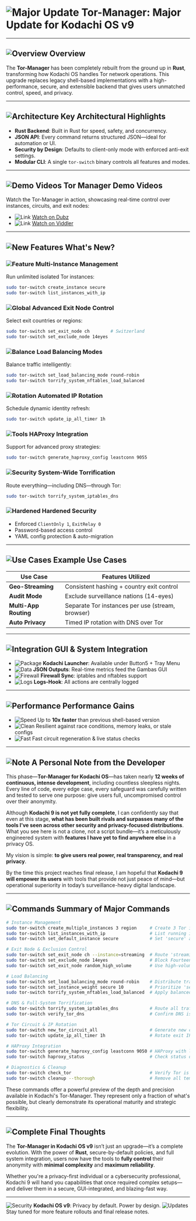 # ![Major Update](https://img.shields.io/badge/-Tor--Manager%20Major%20Update-blue?style=for-the-badge&logo=rocket) Tor-Manager: Major Update for Kodachi OS v9

---

## ![Overview](https://img.shields.io/badge/-Overview-orange?style=flat-square&logo=wrench) Overview

The **Tor-Manager** has been completely rebuilt from the ground up in **Rust**, transforming how Kodachi OS handles Tor network operations. This upgrade replaces legacy shell-based implementations with a high-performance, secure, and extensible backend that gives users unmatched control, speed, and privacy.

---

## ![Architecture](https://img.shields.io/badge/-Key%20Architectural%20Highlights-purple?style=flat-square&logo=brain) Key Architectural Highlights

- **Rust Backend**: Built in Rust for speed, safety, and concurrency.
- **JSON API**: Every command returns structured JSON—ideal for automation or UI.
- **Security by Design**: Defaults to client-only mode with enforced anti-exit settings.
- **Modular CLI**: A single `tor-switch` binary controls all features and modes.

---

## ![Demo Videos](https://img.shields.io/badge/-Demo%20Videos-red?style=flat-square&logo=film) Tor Manager Demo Videos

Watch the Tor-Manager in action, showcasing real-time control over instances, circuits, and exit nodes:

- ![Link](https://img.shields.io/badge/-Watch-blue?style=flat-square&logo=link) [Watch on Dubz](https://dubz.co/v/27417e)
- ![Link](https://img.shields.io/badge/-Watch-blue?style=flat-square&logo=link) [Watch on Viddler](https://www.viddler.com/tDrQ22)
  
---

## ![New Features](https://img.shields.io/badge/-What's%20New-red?style=flat-square&logo=fire) What's New?

### ![Feature](https://img.shields.io/badge/-Multi--Instance%20Management-green?style=flat-square) Multi-Instance Management
Run unlimited isolated Tor instances:
```bash
sudo tor-switch create_instance secure
sudo tor-switch list_instances_with_ip
```

### ![Global](https://img.shields.io/badge/-Advanced%20Exit%20Node%20Control-blue?style=flat-square&logo=globe) Advanced Exit Node Control
Select exit countries or regions:
```bash
sudo tor-switch set_exit_node ch        # Switzerland
sudo tor-switch set_exclude_node 14eyes
```

### ![Balance](https://img.shields.io/badge/-Load%20Balancing%20Modes-teal?style=flat-square&logo=balance-scale) Load Balancing Modes
Balance traffic intelligently:
```bash
sudo tor-switch set_load_balancing_mode round-robin
sudo tor-switch torrify_system_nftables_load_balanced
```

### ![Rotation](https://img.shields.io/badge/-Automated%20IP%20Rotation-orange?style=flat-square&logo=sync) Automated IP Rotation
Schedule dynamic identity refresh:
```bash
sudo tor-switch update_ip_all_timer 1h
```

### ![Tools](https://img.shields.io/badge/-HAProxy%20Integration-gray?style=flat-square&logo=toolbox) HAProxy Integration
Support for advanced proxy strategies:
```bash
sudo tor-switch generate_haproxy_config leastconn 9055
```

### ![Security](https://img.shields.io/badge/-System--Wide%20Torrification-red?style=flat-square&logo=lock) System-Wide Torrification
Route everything—including DNS—through Tor:
```bash
sudo tor-switch torrify_system_iptables_dns
```

### ![Hardened](https://img.shields.io/badge/-Hardened%20Security-darkred?style=flat-square&logo=shield) Hardened Security
- Enforced `ClientOnly 1`, `ExitRelay 0`
- Password-based access control
- YAML config protection & auto-migration

---

## ![Use Cases](https://img.shields.io/badge/-Example%20Use%20Cases-green?style=flat-square&logo=target) Example Use Cases

| Use Case              | Features Utilized                                  |
|-----------------------|-----------------------------------------------------|
| **Geo-Streaming**     | Consistent hashing + country exit control          |
| **Audit Mode**        | Exclude surveillance nations (14-eyes)             |
| **Multi-App Routing** | Separate Tor instances per use (stream, browser)   |
| **Auto Privacy**      | Timed IP rotation with DNS over Tor                |

---

## ![Integration](https://img.shields.io/badge/-GUI%20%26%20System%20Integration-purple?style=flat-square&logo=puzzle) GUI & System Integration

- ![Package](https://img.shields.io/badge/-Kodachi%20Launcher-brown?style=flat-square&logo=package) **Kodachi Launcher**: Available under Button5 + Tray Menu
- ![Data](https://img.shields.io/badge/-JSON%20Outputs-blue?style=flat-square&logo=chart-bar) **JSON Outputs**: Real-time metrics feed the Gambas GUI
- ![Firewall](https://img.shields.io/badge/-Firewall%20Sync-red?style=flat-square&logo=shield) **Firewall Sync**: iptables and nftables support
- ![Logs](https://img.shields.io/badge/-Logs--Hook-gray?style=flat-square&logo=file-text) **Logs-Hook**: All actions are centrally logged  

---

## ![Performance](https://img.shields.io/badge/-Performance%20Gains-yellow?style=flat-square&logo=trending-up) Performance Gains

- ![Speed](https://img.shields.io/badge/-10x%20Faster-green?style=flat-square) Up to **10x faster** than previous shell-based version
- ![Clean](https://img.shields.io/badge/-Resilient-teal?style=flat-square) Resilient against race conditions, memory leaks, or stale configs
- ![Fast](https://img.shields.io/badge/-Fast%20Regeneration-orange?style=flat-square&logo=sync) Fast circuit regeneration & live status checks  

---

## ![Note](https://img.shields.io/badge/-A%20Personal%20Note%20from%20the%20Developer-blue?style=flat-square&logo=pencil) A Personal Note from the Developer

This phase—**Tor-Manager for Kodachi OS**—has taken nearly **12 weeks of continuous, intense development**, including countless sleepless nights. Every line of code, every edge case, every safeguard was carefully written and tested to serve one purpose: give users full, uncompromised control over their anonymity.

Although **Kodachi 9 is not yet fully complete**, I can confidently say that even at this stage, **what has been built rivals and surpasses many of the tools I’ve seen across other security and privacy-focused distributions**. What you see here is not a clone, not a script bundle—it’s a meticulously engineered system with **features I have yet to find anywhere else** in a privacy OS.

My vision is simple: **to give users real power, real transparency, and real privacy**.  

By the time this project reaches final release, I am hopeful that **Kodachi 9 will empower its users** with tools that provide not just peace of mind—but operational superiority in today’s surveillance-heavy digital landscape.

---

## ![Commands](https://img.shields.io/badge/-Summary%20of%20Major%20Commands-purple?style=flat-square&logo=terminal) Summary of Major Commands

```bash
# Instance Management
sudo tor-switch create_multiple_instances 3 region     # Create 3 Tor instances with 'region' prefix
sudo tor-switch list_instances_with_ip                 # List running instances with their current exit IPs
sudo tor-switch set_default_instance secure            # Set 'secure' as the default instance

# Exit Node & Exclusion Control
sudo tor-switch set_exit_node ch --instance=streaming  # Route 'streaming' instance through Switzerland
sudo tor-switch set_exclude_node 14eyes                # Block Fourteen Eyes countries for current instance
sudo tor-switch set_exit_node random_high_volume       # Use high-volume Tor exits for better performance

# Load Balancing
sudo tor-switch set_load_balancing_mode round-robin    # Distribute traffic sequentially across instances
sudo tor-switch set_instance_weight secure 10          # Prioritize 'secure' instance in weighted distribution
sudo tor-switch torrify_system_nftables_load_balanced  # Apply balanced routing using nftables

# DNS & Full-System Torrification
sudo tor-switch torrify_system_iptables_dns            # Route all traffic + DNS over Tor with iptables
sudo tor-switch verify_tor_dns                         # Confirm DNS is routed securely through Tor

# Tor Circuit & IP Rotation
sudo tor-switch new_tor_circuit_all                    # Generate new circuits (IP refresh) for all instances
sudo tor-switch update_ip_all_timer 1h                 # Rotate exit IPs for all instances every 1 hour

# HAProxy Integration
sudo tor-switch generate_haproxy_config leastconn 9050 # HAProxy with least-connection strategy on port 9050
sudo tor-switch haproxy_status                         # Check status of HAProxy service

# Diagnostics & Cleanup
sudo tor-switch check_tor                              # Verify Tor is working properly
sudo tor-switch cleanup --thorough                     # Remove all temporary and residual data safely
```

These commands offer a powerful preview of the depth and precision available in Kodachi's Tor-Manager. They represent only a fraction of what's possible, but clearly demonstrate its operational maturity and strategic flexibility.


---

## ![Complete](https://img.shields.io/badge/-Final%20Thoughts-green?style=flat-square&logo=check) Final Thoughts

The **Tor-Manager in Kodachi OS v9** isn’t just an upgrade—it’s a complete evolution. With the power of **Rust**, secure-by-default policies, and full system integration, users now have the tools to **fully control** their anonymity with **minimal complexity** and **maximum reliability**.

Whether you're a privacy-first individual or a cybersecurity professional, Kodachi 9 will hand you capabilities that once required complex setups—and deliver them in a secure, GUI-integrated, and blazing-fast way.

---

![Security](https://img.shields.io/badge/Kodachi%20OS%20v9-Privacy%20by%20default.%20Power%20by%20design-red?style=for-the-badge&logo=shield) **Kodachi OS v9**: Privacy by default. Power by design.
![Updates](https://img.shields.io/badge/-Stay%20Tuned-blue?style=flat-square&logo=satellite) Stay tuned for more feature rollouts and final release notes.
